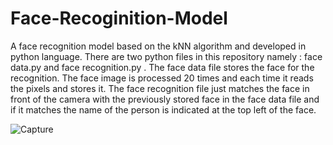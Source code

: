 # Face-Recoginition-Model
A face recognition model based on the kNN algorithm and developed in python language.
There are two python files in this repository namely : face data.py and face recognition.py .
The face data file stores the face for the recognition. The face image is processed 20 times and each time it reads the pixels and stores it.
The face recognition file just matches the face in front of the camera with the previously stored face in the face data file and if it matches the name of the person is indicated at the top left of the face.


![Capture](https://user-images.githubusercontent.com/42582560/64548429-3dd73500-d34c-11e9-8bb3-52af8b6d5abf.PNG)
